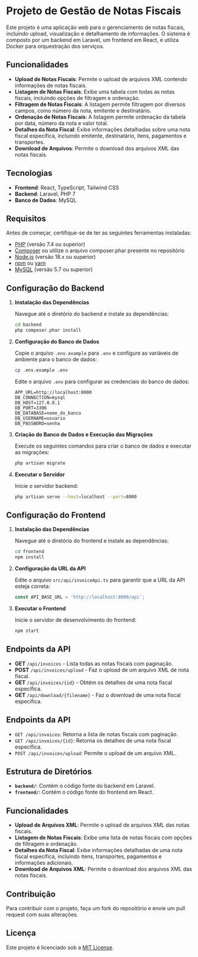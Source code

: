 # Projeto de Gestão de Notas Fiscais

Este projeto é uma aplicação web para o gerenciamento de notas fiscais, incluindo upload, visualização e detalhamento de informações. O sistema é composto por um backend em Laravel, um frontend em React, e utiliza Docker para orquestração dos serviços.

## Funcionalidades

- **Upload de Notas Fiscais**: Permite o upload de arquivos XML contendo informações de notas fiscais.
- **Listagem de Notas Fiscais**: Exibe uma tabela com todas as notas fiscais, incluindo opções de filtragem e ordenação.
- **Filtragem de Notas Fiscais**: A listagem permite filtragem por diversos campos, como número da nota, emitente e destinatário.
- **Ordenação de Notas Fiscais**: A listagem permite ordenação da tabela por data, número da nota e valor total.
- **Detalhes da Nota Fiscal**: Exibe informações detalhadas sobre uma nota fiscal específica, incluindo emitente, destinatário, itens, pagamentos e transportes.
- **Download de Arquivos**: Permite o download dos arquivos XML das notas fiscais.

## Tecnologias

- **Frontend**: React, TypeScript, Tailwind CSS
- **Backend**: Laravel, PHP 7
- **Banco de Dados**: MySQL

## Requisitos

Antes de começar, certifique-se de ter as seguintes ferramentas instaladas:

- [PHP](https://www.php.net/downloads) (versão 7.4 ou superior)
- [Composer](https://getcomposer.org/) ou utilize o arquivo composer.phar presente no repositório
- [Node.js](https://nodejs.org/) (versão 18.x ou superior)
- [npm](https://www.npmjs.com/get-npm) ou [yarn](https://yarnpkg.com/)
- [MySQL](https://dev.mysql.com/downloads/) (versão 5.7 ou superior)


## Configuração do Backend

1. **Instalação das Dependências**

   Navegue até o diretório do backend e instale as dependências:

   ```bash
   cd backend
   php composer.phar install
   ```

2. **Configuração do Banco de Dados**

   Copie o arquivo `.env.example` para `.env` e configure as variáveis de ambiente para o banco de dados:

   ```bash
   cp .env.example .env
   ```

   Edite o arquivo `.env` para configurar as credenciais do banco de dados:

   ```
   APP_URL=http://localhost:8000
   DB_CONNECTION=mysql
   DB_HOST=127.0.0.1
   DB_PORT=3306
   DB_DATABASE=nome_do_banco
   DB_USERNAME=usuario
   DB_PASSWORD=senha
   ```

3. **Criação do Banco de Dados e Execução das Migrações**

   Execute os seguintes comandos para criar o banco de dados e executar as migrações:

   ```bash
   php artisan migrate
   ```

4. **Executar o Servidor**

   Inicie o servidor backend:

   ```bash
   php artisan serve --host=localhost --port=8000
   ```

## Configuração do Frontend

1. **Instalação das Dependências**

   Navegue até o diretório do frontend e instale as dependências:

   ```bash
   cd frontend
   npm install
   ```

2. **Configuração da URL da API**

   Edite o arquivo `src/api/invoiceApi.ts` para garantir que a URL da API esteja correta:

   ```typescript
   const API_BASE_URL = 'http://localhost:8000/api';
   ```

3. **Executar o Frontend**

   Inicie o servidor de desenvolvimento do frontend:

   ```bash
   npm start
   ```


## Endpoints da API

- **GET** `/api/invoices` - Lista todas as notas fiscais com paginação.
- **POST** `/api/invoices/upload` - Faz o upload de um arquivo XML de nota fiscal.
- **GET** `/api/invoices/{id}` - Obtém os detalhes de uma nota fiscal específica.
- **GET** `/api/download/{filename}` - Faz o download de uma nota fiscal específica.

## Endpoints da API

- `GET /api/invoices`: Retorna a lista de notas fiscais com paginação.
- `GET /api/invoices/{id}`: Retorna os detalhes de uma nota fiscal específica.
- `POST /api/invoices/upload`: Permite o upload de um arquivo XML.


## Estrutura de Diretórios

- **`backend/`**: Contém o código fonte do backend em Laravel.
- **`frontend/`**: Contém o código fonte do frontend em React.


## Funcionalidades

- **Upload de Arquivos XML**: Permite o upload de arquivos XML das notas fiscais.
- **Listagem de Notas Fiscais**: Exibe uma lista de notas fiscais com opções de filtragem e ordenação.
- **Detalhes da Nota Fiscal**: Exibe informações detalhadas de uma nota fiscal específica, incluindo itens, transportes, pagamentos e informações adicionais.
- **Download de Arquivos XML**: Permite o download dos arquivos XML das notas fiscais.


## Contribuição

Para contribuir com o projeto, faça um fork do repositório e envie um pull request com suas alterações.

## Licença

Este projeto é licenciado sob a [MIT License](LICENSE).
